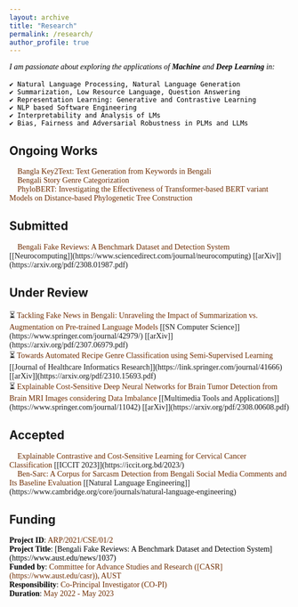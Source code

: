 ```yaml
---
layout: archive
title: "Research"
permalink: /research/
author_profile: true
---
```

<span style="color:black;font-family:Georgia">
<em>I am passionate about exploring the applications of <b>Machine</b> and <b>Deep Learning</b> in:</em><br/><br/>
<code>✔️ Natural Language Processing, Natural Language Generation</code> <br/>
<code>✔️ Summarization, Low Resource Language, Question Answering</code> <br/>
<code>✔️ Representation Learning: Generative and Contrastive Learning</code> <br/>
<code>✔️ NLP based Software Engineering</code> <br/>
<code>✔️ Interpretability and Analysis of LMs</code> <br/>
<code>✔️ Bias, Fairness and Adversarial Robustness in PLMs and LLMs</code>
</span>
<br/>


## Ongoing Works
<span style="font-family:Trebuchet MS;">
🔨 <span style="color:#6E2C00">Bangla Key2Text: Text Generation from Keywords in Bengali</span><br/>
🔨 <span style="color:#6E2C00">Bengali Story Genre Categorization</span><br/>
🔨 <span style="color:#6E2C00">PhyloBERT: Investigating the Effectiveness of Transformer-based BERT variant Models on Distance-based Phylogenetic Tree Construction</span>
</span>


## Submitted
<span style="font-family:Trebuchet MS;">
📝 <span style="color:#6E2C00">Bengali Fake Reviews: A Benchmark Dataset and Detection System</span> [[Neurocomputing]](https://www.sciencedirect.com/journal/neurocomputing) [[arXiv]](https://arxiv.org/pdf/2308.01987.pdf)
</span>


## Under Review
<span style="font-family:Trebuchet MS;">
<!--
⏳ <span style="color:#6E2C00">Bangla Key2Text: Text Generation from Keywords in Bengali</span> [[EMNLP 2023]](https://2023.emnlp.org/)<br/>
-->
⏳ <span style="color:#6E2C00">Tackling Fake News in Bengali: Unraveling the Impact of Summarization vs. Augmentation on Pre-trained Language Models</span> [[SN Computer Science]](https://www.springer.com/journal/42979/) [[arXiv]](https://arxiv.org/pdf/2307.06979.pdf)<br/>
⏳ <span style="color:#6E2C00">Towards Automated Recipe Genre Classification using Semi-Supervised Learning</span> [[Journal of Healthcare Informatics Research]](https://link.springer.com/journal/41666) [[arXiv]](https://arxiv.org/pdf/2310.15693.pdf)<br/>
⏳ <span style="color:#6E2C00">Explainable Cost-Sensitive Deep Neural Networks for Brain Tumor Detection from Brain MRI Images considering Data Imbalance</span> [[Multimedia Tools and Applications]](https://www.springer.com/journal/11042) [[arXiv]](https://arxiv.org/pdf/2308.00608.pdf)
</span>

## Accepted
<span style="font-family:Trebuchet MS;">
📢 <span style="color:#6E2C00">Explainable Contrastive and Cost-Sensitive Learning for Cervical Cancer Classification</span> [[ICCIT 2023]](https://iccit.org.bd/2023/)<br/>
📢 <span style="color:#6E2C00">Ben-Sarc: A Corpus for Sarcasm Detection from Bengali Social Media Comments and Its Baseline Evaluation</span> [[Natural Language Engineering]](https://www.cambridge.org/core/journals/natural-language-engineering)
</span>


## Funding
<span style="font-family:Trebuchet MS; color:black;">
<b>Project ID</b>: <span style="color:#6E2C00">ARP/2021/CSE/01/2</span><br/>
<b>Project Title</b>: [Bengali Fake Reviews: A Benchmark Dataset and Detection System](https://www.aust.edu/news/1037)<br/>
<b>Funded by</b>: <span style="color:#6E2C00">Committee for Advance Studies and Research ([CASR](https://www.aust.edu/casr)), AUST</span><br/>
<b>Responsibility</b>: <span style="color:#6E2C00">Co-Principal Investigator (CO-PI)</span><br/>
<b>Duration</b>: <span style="color:#6E2C00">May 2022 - May 2023</span>
</span>